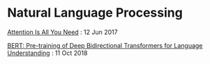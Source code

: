 # Natural Language Processing

[Attention Is All You Need](https://arxiv.org/abs/1706.03762) : 12 Jun 2017

[BERT: Pre-training of Deep Bidirectional Transformers for Language Understanding](https://arxiv.org/abs/1810.04805) : 11 Oct 2018
